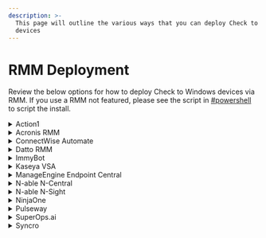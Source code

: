 ```yaml
---
description: >-
  This page will outline the various ways that you can deploy Check to Windows
  devices
---
```


# RMM Deployment

Review the below options for how to deploy Check to Windows devices via RMM. If you use a RMM not featured, please see the script in [#powershell](manual-deployment.md#powershell "mention") to script the install.

<details>

<summary>Action1</summary>

For Action1, you can use the script in [#powershell](manual-deployment.md#powershell "mention") to create a ps1 file and deploy it via a [custom package in the software repository](https://www.action1.com/documentation/add-custom-packages-to-app-store/) or via the [script library](https://www.action1.com/documentation/script-library/).

</details>

<details>

<summary>Acronis RMM</summary>

For Acronis RMM, you can use the script in [#powershell](manual-deployment.md#powershell "mention") to [create a script in the Script repository](https://www.acronis.com/en-us/support/documentation/CyberProtectionService/#cyber-scripting-creating-script.html) and then running the script via a [Script Plan](https://www.acronis.com/en-us/support/documentation/CyberProtectionService/#cyber-scripting-scripting-plans.html).

</details>

<details>

<summary>ConnectWise Automate</summary>

1. Go to **Automation** → **Scripts** → **Script Manager**
2. Create a new script
3. Add a PowerShell Execute Script step
4. Copy in the [#powershell](manual-deployment.md#powershell "mention") script.
5. Save and assign the script to your targetted devices.

</details>

<details>

<summary>Datto RMM</summary>

1. Go to **Automation** → **Components**
2. Create a new Custom Component
3. Copy in the [#powershell](manual-deployment.md#powershell "mention") script
4. Save and publish the component
5. Navigate to **Automation** → **Jobs** → **Create Job**
6. Name the job Check Browser Extension Deployment
7. Add the custom component you just created
8. Target your selected device(s)
9. Schedule the job

</details>

<details>

<summary>ImmyBot</summary>

ImmyBot includes a pre-built Global Computer Task for Check browser extension deployment.\
Due to how flexible Immy is, this may look intimidating at first, but it is quite easy and nearly purely UI-driven!\
Follow these steps to deploy Check using ImmyBot:

**Step 1: Create a Deployment**

1. **Navigate to Deployments** in the left menu
2. Click **New** to create a deployment
3. **Select the Global Task**: Choose "Check by CyberDrain" from the available global tasks
4. **Configure Enforcement Type**:
   * **Required**: Automatically applies during maintenance sessions
   * **Onboarding**: Applied only during computer onboarding
   * **Ad Hoc**: Run only when explicitly triggered
5. **Select Targets**:
   * **Cross Tenant**: Apply to all computers across all tenants
   * **Single Tenant**: Apply to computers in a specific tenant
   * **Individual**: Target specific computers or users
   * Use filters, tags, or integration-specific targeting as needed

**Step 2: Customize Parameters**

1. **Configure Task Parameters** to customize the deployment for your environment:
   * Set company branding options (company name, logo URL, primary color)
   * Configure CIPP reporting settings (server URL, tenant ID)
   * Adjust notification and blocking preferences
   * Set custom detection rules URL if needed
2. **Set Dependencies** if required (e.g., ensure Windows updates are applied first)
3. **Configure Scheduling** if using time-based deployment

**Step 3: Deploy and Monitor**

1. Click **Create** to save the deployment
2. **Run a Maintenance Session** to apply the deployment:
   * Navigate to the target computers
   * Initiate maintenance session to execute deployments
3. **Monitor Results** through ImmyBot's maintenance session logs
4. Review deployment status and address any failures

**Best Practices for** ImmyBot **Deployment**

* **Test First**: Create a test deployment targeting a small group before rolling out globally
* **Use Targeting**: Leverage Immy's advanced targeting to deploy based on computer properties, user assignments, or custom criteria
* **Monitor Compliance**: Set up recurring maintenance sessions to ensure Check remains installed and properly configured
* **Handle Exceptions**: Create separate deployments for customers requiring different configurations

For detailed information about Immy deployments, tasks, and maintenance sessions, refer to the [ImmyBot Documentation](https://docs.immy.bot).

</details>

<details>

<summary>Kaseya VSA</summary>

1. Go to **Agent Procedures** > **Installer Wizards** > **Application Deploy**
2. Upload a .ps1 of the [#powershell](manual-deployment.md#powershell "mention") script
3. Choose Private or Shared Files
4. Select installer type
5. Add command-line options
6. Name the procedure Check Browser Extension Deployment
7. Save and schedule the script for deployment

</details>

<details>

<summary>ManageEngine Endpoint Central</summary>

1. Navigate to **Manage** > **Extension Repository**
2. Click **Add Extensions** and click the desired browser
3. Select the Web Store Extension Type
4. Enter the extension ID:
   1. Chrome: benimdeioplgkhanklclahllklceahbe
   2. Edge: knepjpocdagponkonnbggpcnhnaikajg
5. Click **Add** after each
6. Navigate to **Browsers** > **Manage** > **Groups & Computers**
7. Select the custom groups or computers you wish to distribute the extension to
8. Click **Distribute Extensions**
9. Select the extensions you just added to the repository
10. Click **Distribute**

</details>

<details>

<summary>N-able N-Central</summary>

1. Go to **Configuration** > **Scheduled Tasks** > **Script/Software Repository**
2. Click **Add** > **Script**
3. Choose:
   1. Script Type: **PowerShell**
   2. Operating System: **Windows**
4. Upload a .ps1 of the [#powershell](manual-deployment.md#powershell "mention") script or paste the script directly
5. Name the script `Check Browser Extension Deployment`
6. Save the script
7. Go to **Configuration** > **Scheduled Task** > **Add Task**
8. Choose **Run a Script**
9. Select the script you just uploaded
10. Configure the task
    1. Name: **Check Browser Extension Deployment**
    2. Target Devices: Choose specific devices, groups, or filters
    3. Schedule: Set to your desired interval. We recommend on login/startup for best results but a lower frequency can also ensure deployment to all macines
    4. Execution Context: **System Account**
11. Click **Save and Activate**

</details>

<details>

<summary>N-able N-Sight</summary>

1. Go to **Settings** > **Script Manager**
2. Click **New**
3. Enter `Check Browser Extension Deployment` for the name and a brief description
4. Set a timeout period for the script of 600 seconds
5. Upload a .ps1 file of the [#powershell](manual-deployment.md#powershell "mention") script leaving `Script check and automated task` selected
6. Click **Save**
7. On the **All Devices** view, right-click your targeted Client or Site
8. Select **Task** > **Add**
9. Select the script you just uploaded
10. Enter a name for the task, e.g. `<Client/Site> Check Browser Extension Deployment`
11. Select `Once per day` for the frequency method
12. Set a **Start Date**, **Start Time**, **End Date**, and **End Time** as desired
13. Set a maximum permitted execution time e.g. 600 seconds
14. Set `Run task as soon as possible if schedule is missed`
15. Select **Next**
16. Select the targeted devices and click **Add Task**

</details>

<details>

<summary>NinjaOne</summary>

1. Go to **Administration** > **Library > Automation > Add > New Script**

1) Enter:
   1. Name `Check Browser Extension Deployment`
   2. Description: To deploy Check by CyberDrain for Edge and Chrome
   3. Categories: Select as approriate for your environment
   4. Language: PowerShell
   5. Operating System: Windows
   6. Architechture: All
   7. Run As: System
   8. Script Variables: Add as desired to customize
2) Copy the [#powershell](manual-deployment.md#powershell "mention") script into the editor
3) Click **Save**
4) Go to **Administration** > **Policies**
5) Options are to create a new policy or add the automation to an existing policy targeting Windows devices
6) Select **Scheduled Automation** on the left
7) Click **Add a Scheduled automation** button
8) Select the script and set the options for frequency, add variables, etc.
9) Click **Add**
10) Click **Save**

</details>

<details>

<summary>Pulseway</summary>

1. Go to **Automation** > **Scripts**
2. (Optional) Create a new **Script Category** called Browser Extensions
3. Click **Create Script**
4. Name the Script `Check Browser Extension Deployment`
5. Toggle **Enabled** under the Windows tab
6. Select **PowerShell** as the script type
7. Paste the [#powershell](manual-deployment.md#powershell "mention") script into the editor
8. Click **Save Script**
9. Navigate to **Automation** > **Tasks**
10. Click **Create Task**
11. Name the task `Check Browser Extension Deployment`
12. Choose the PowerShell script you just added
13. Set the **Scope** to **All Systems** or create a custom scope
14. Set **Daily** for **Schedule**
15. Save the task

</details>

<details>

<summary>SuperOps.ai</summary>

1. Navigate to **Modules** > **Scripts**
2. Click **+ Scrip**t
3. Name the script `Check Browser Extension Depoloyment`
4. Choose **PowerShell** as the language
5. Paste the [#powershell](manual-deployment.md#powershell "mention") script
6. Set a timeout of 600 seconds
7. Choose to run as **System/Root User**
8. Save the script
9. SuperOps has multiple ways to deploy a scheduled action. Please review their documentation for your preferred method

</details>

<details>

<summary>Syncro</summary>

1. Navigate to the **Scripts** tab
2. Click **+Script**
3. Name the script `Check Browser Extension Deployment`
4. Choose **PowerShell** as the file type
5. Set **Run As** to **System**
6. Copy the [#powershell](manual-deployment.md#powershell "mention") script into the editor
7. Click **Create Script**
8. Navigate to **Policies**
9. Click **+New Policy**
10. Name the policy `Check Browser Extension Deployment`
11. Choose **Scripting** policy category
12. Click **+Add Entry**
13. Select the script you just created from the drop down
14. Select your desired frequency. We recommend at least daily
15. Click **Save Policy**

</details>
